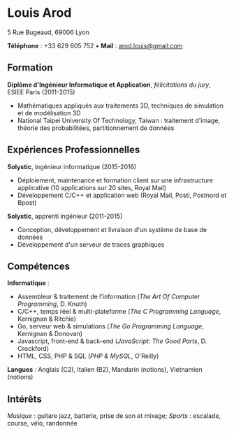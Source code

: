 <!--<div class="picture-container"><image class="picture" src="pictures/IMG_20161108_172525.jpg" /></div>-->

Louis Arod
==========

5 Rue Bugeaud, 69006 Lyon

**Téléphone** : +33 629 605 752 • **Mail** : arod.louis@gmail.com

Formation
---------

**Diplôme d'Ingénieur Informatique et Application**, *félicitations du jury*, ESIEE Paris (2011-2015)

-	Mathématiques appliqués aux traitements 3D, techniques de simulation et de modélisation 3D
-	National Taipei University Of Technology, Taiwan : traitement d'image, théorie des probabilitées, partitionnement de données

Expériences Professionnelles
----------------------------

**Solystic**, ingénieur informatique (2015-2016)

-	Déploiement, maintenance et formation client sur une infrastructure applicative (10 applications sur 20 sites, Royal Mail)
-	Développement C/C++ et application web (Royal Mail, Posti, Postnord et Bpost)

**Solystic**, apprenti ingénieur (2011-2015)

-	Conception, développement et livraison d'un système de base de données
-	Développement d'un serveur de traces graphiques

Compétences
-----------

**Informatique** :

-	Assembleur & traitement de l'information (*The Art Of Computer Programming*, D. Knuth)
-	C/C++, temps réel & multi-plateforme (*The C Programming Language*, Kernignan & Ritchie)
-	Go, serveur web & simulations (*The Go Programming Language*, Kernignan & Donovan)
-	Javascript, front-end & back-end (*JavaScript: The Good Parts*, D. Crockford)
-	HTML, CSS, PHP & SQL (*PHP & MySQL*, O'Reilly)

**Langues** : Anglais (C2), Italien (B2), Mandarin (notions), Vietnamien (notions)

Intérêts
--------

*Musique* : guitare jazz, batterie, prise de son et mixage; *Sports* : escalade, course, vélo, randonnée

